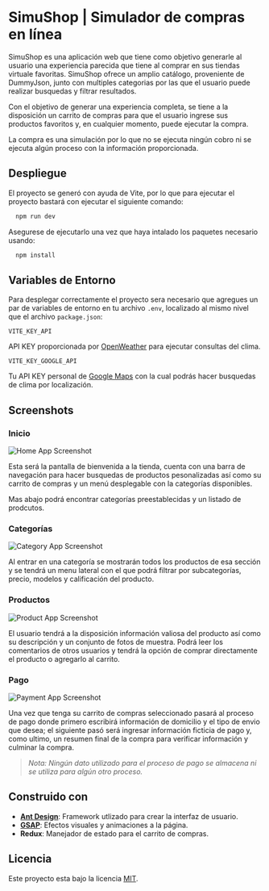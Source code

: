 
# SimuShop | Simulador de compras en línea

SimuShop es una aplicación web que tiene como objetivo generarle al usuario una experiencia parecida que tiene al comprar en sus tiendas virtuale favoritas. SimuShop ofrece un amplio catálogo, proveniente de DummyJson, junto con multiples categorias por las que el usuario puede realizar busquedas y filtrar resultados.

Con el objetivo de generar una experiencia completa, se tiene a la disposición un carrito de compras para que el usuario ingrese sus productos favoritos y, en cualquier momento, puede ejecutar la compra.

La compra es una simulación por lo que no se ejecuta ningún cobro ni se ejecuta algún proceso con la información proporcionada.

## Despliegue

El proyecto se generó con ayuda de Vite, por lo que para ejecutar el proyecto bastará con ejecutar el siguiente comando:

```bash
  npm run dev
```

Asegurese de ejecutarlo una vez que haya intalado los paquetes necesario usando: 

```bash
  npm install
```
## Variables de Entorno

Para desplegar correctamente el proyecto sera necesario que agregues un par de variables de entorno en tu archivo `.env`, localizado al mismo nivel que el archivo `package.json`:

`VITE_KEY_API`

API KEY proporcionada por [OpenWeather](https://home.openweathermap.org/api_keys) para ejecutar consultas del clima.


`VITE_KEY_GOOGLE_API`

Tu API KEY personal de [Google Maps](https://console.cloud.google.com/) con la cual podrás hacer busquedas de clima por localización.

## Screenshots

### Inicio
![Home App Screenshot](https://github.com/LuisEduardoZV/portafolio/blob/main/src/assets/projects/MarketHome.png?raw=true)

Esta será la pantalla de bienvenida a la tienda, cuenta con una barra de navegación para hacer busquedas de productos pesonalizadas así como su carrito de compras y un menú desplegable con la categorías disponibles.

Mas abajo podrá encontrar categorías preestablecidas y un listado de prodcutos.

### Categorías

![Category App Screenshot](https://github.com/LuisEduardoZV/portafolio/blob/main/src/assets/projects/MarketCategory.png?raw=true)

Al entrar en una categoría se mostrarán todos los productos de esa sección y se tendrá un menu lateral con el que podrá filtrar por subcategorías, precio, modelos y calificación del producto.

### Productos

![Product App Screenshot](https://github.com/LuisEduardoZV/portafolio/blob/main/src/assets/projects/MarketProduct.png?raw=true)

El usuario tendrá a la disposición información valiosa del producto así como su descripción y un conjunto de fotos de muestra. Podrá leer los comentarios de otros usuarios y tendrá la opción de comprar directamente el producto o agregarlo al carrito.

### Pago

![Payment App Screenshot](https://github.com/LuisEduardoZV/portafolio/blob/main/src/assets/projects/MarketPayment.png?raw=true)

Una vez que tenga su carrito de compras seleccionado pasará al proceso de pago donde primero escribirá información de domicilio y el tipo de envio que desea; el siguiente pasó será ingresar información ficticia de pago y, como ultimo, un resumen final de la compra para verificar información y culminar la compra.

> *Nota:
> Ningún dato utilizado para el proceso de pago se almacena ni se utiliza para algún otro proceso.*
## Construido con

- **[Ant Design](https://ant.design/)**: Framework utlizado para crear la interfaz de usuario.
- **[GSAP](https://gsap.com/)**: Efectos visuales y animaciones a la página.
- **Redux**: Manejador de estado para el carrito de compras.


## Licencia

Este proyecto esta bajo la licencia [MIT](https://choosealicense.com/licenses/mit/).

